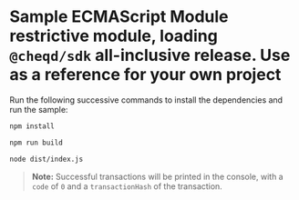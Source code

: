 # Sample ECMAScript Module restrictive module, loading `@cheqd/sdk` all-inclusive release. Use as a reference for your own project

Run the following successive commands to install the dependencies and run the sample:

```bash
npm install

npm run build

node dist/index.js
```

> **Note:** Successful transactions will be printed in the console, with a `code` of `0` and a `transactionHash` of the transaction.
